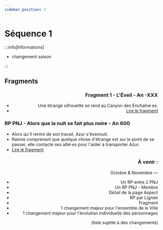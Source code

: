 ```yaml
---
sidebar_position: 2
---
```


# Séquence 1

:::info[Informations]

- changement saison

:::

## Fragments

<Timeline horizontal>

<TimelineItem align='right'>

### Fragment 1 - L'Éveil - An -XXX

- Une étrange silhouette se rend au Canyon des Enchaîné·es.
- [Lire le fragment](https://singularite.forumactif.com/t94-sequence-1-fragment-1-l-eveil#471)

</TimelineItem>

<TimelineItem align='left'>

### RP PNJ - Alors que la nuit se fait plus noire - An 600

- Alors qu'il rentre de son travail, Azur s'évanouit.
- Rannie comprenant que quelque chose d'étrange est sur le point de se passer, elle contacte ses allié·es pour l'aider à transporter Azur.
- [Lire le fragment](https://singularite.forumactif.com/t94-sequence-1-fragment-1-l-eveil#471)

</TimelineItem>

<TimelineItem align='right'>

### À venir :

Octobre & Novembre —
- Un RP entre 2 PNJ
- Un RP PNJ - Membre
- Détail de la page Aspect
- RP par Lignée
- Fragment
- 1 changement majeur pour l'ensemble de la Ville
- 1 changement majeur pour l'évolution individuelle des personnages

(liste sujette à des changements)

</TimelineItem>
</Timeline>